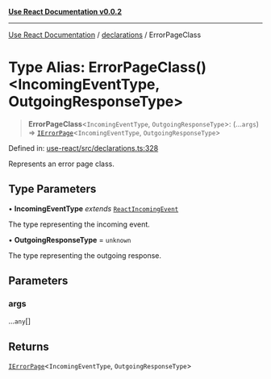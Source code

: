 [**Use React Documentation v0.0.2**](../../README.md)

***

[Use React Documentation](../../modules.md) / [declarations](../README.md) / ErrorPageClass

# Type Alias: ErrorPageClass()\<IncomingEventType, OutgoingResponseType\>

> **ErrorPageClass**\<`IncomingEventType`, `OutgoingResponseType`\>: (...`args`) => [`IErrorPage`](../interfaces/IErrorPage.md)\<`IncomingEventType`, `OutgoingResponseType`\>

Defined in: [use-react/src/declarations.ts:328](https://github.com/stonemjs/use-react/blob/0635de04acc6b3a5c28dcf07d1e12a39a8b5e0b9/src/declarations.ts#L328)

Represents an error page class.

## Type Parameters

• **IncomingEventType** *extends* [`ReactIncomingEvent`](ReactIncomingEvent.md)

The type representing the incoming event.

• **OutgoingResponseType** = `unknown`

The type representing the outgoing response.

## Parameters

### args

...`any`[]

## Returns

[`IErrorPage`](../interfaces/IErrorPage.md)\<`IncomingEventType`, `OutgoingResponseType`\>
